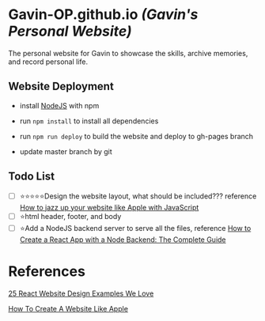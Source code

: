 # Gavin-OP.github.io _(Gavin's Personal Website)_



The personal website for Gavin to showcase the skills, archive memories, and record personal life. 

## Website Deployment

- install [NodeJS](https://nodejs.org/en/download) with npm  

- run `npm install` to install all dependencies  

- run `npm run deploy` to build the website and deploy to gh-pages branch

- update master branch by git

## Todo List
- [ ] ⭐⭐⭐⭐⭐Design the website layout, what should be included??? reference [How to jazz up your website like Apple with JavaScript](https://medium.com/geekculture/how-to-jazz-up-your-website-like-apple-with-javascript-eed2bf227fec)
- [ ] ⭐html header, footer, and body
- [ ] ⭐Add a NodeJS backend server to serve all the files, reference [How to Create a React App with a Node Backend: The Complete Guide](https://www.freecodecamp.org/news/how-to-create-a-react-app-with-a-node-backend-the-complete-guide/)

# References

[25 React Website Design Examples We Love](https://blog.hubspot.com/website/react-websites-examples)

[How To Create A Website Like Apple](https://internetdevels.com/blog/how-to-create-a-website-like-apple)
